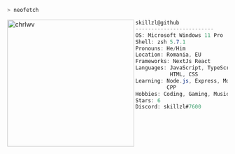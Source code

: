 
```zsh
> neofetch
```

<a href="https://skillzl.me/chrlwv"><img align="left" src="https://i.imgur.com/P0SJgB8.png" alt="chrlwv" width="290" /><a/>

```csharp
skillzl@github
-------------------------
OS: Microsoft Windows 11 Pro
Shell: zsh 5.7.1
Pronouns: He/Him
Location: Romania, EU
Frameworks: NextJs React
Languages: JavaScript, TypeScript,
           HTML, CSS
Learning: Node.js, Express, MongoDB,
          CPP
Hobbies: Coding, Gaming, Music
Stars: 6
Discord: skillzl#7600
```
